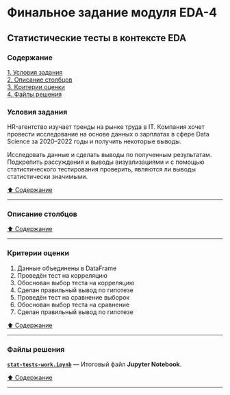 # Финальное задание модуля EDA-4 #

## Статистические тесты в контексте EDA ##

### Содержание ###

[1. Условия задания](#условия-задания)    
[2. Описание столбцов](#описание-столбцов)    
[3. Критерии оценки](#критерии-оценки)    
[4. Файлы решения](#файлы-решения)    

### Условия задания ###

HR-агентство изучает тренды на рынке труда в IT. Компания хочет провести
исследование на основе данных о зарплатах в сфере Data Science за 2020–2022 годы
и получить некоторые выводы.

Исследовать данные и сделать выводы по полученным результатам. Подкрепить
рассуждения и выводы визуализациями и с помощью статистического тестирования
проверить, являются ли выводы статистически значимыми.

[:arrow_up: Содержание](#содержание)

----

### Описание столбцов ###

[:arrow_up: Содержание](#содержание)

----

### Критерии оценки ###













1. Данные объединены в DataFrame
2. Проведён тест на корреляцию
3. Обоснован выбор теста на корреляцию
4. Сделан правильный вывод по гипотезе
5. Проведён тест на сравнение выборок
6. Обоснован выбор теста на сравнение
7. Сделан правильный вывод по гипотезе

[:arrow_up: Содержание](#содержание)

----

### Файлы решения ###

[**`stat-tests-work.ipynb`**](stat-tests-work.ipynb)&nbsp;&mdash; Итоговый файл
**Jupyter Notebook**.

[:arrow_up: Содержание](#содержание)

----
